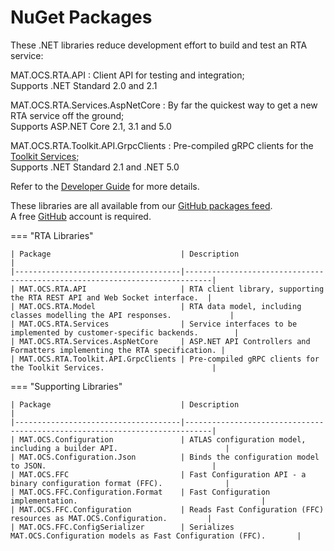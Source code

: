 # NuGet Packages

These .NET libraries reduce development effort to build and test an RTA service:

MAT.OCS.RTA.API
: Client API for testing and integration;  
  Supports .NET Standard 2.0 and 2.1

MAT.OCS.RTA.Services.AspNetCore
: By far the quickest way to get a new RTA service off the ground;  
  Supports ASP.NET Core 2.1, 3.1 and 5.0

MAT.OCS.RTA.Toolkit.API.GrpcClients
: Pre-compiled gRPC clients for the [Toolkit Services](../reference/services);  
  Supports .NET Standard 2.1 and .NET 5.0

Refer to the [Developer Guide](../devguide) for more details.

These libraries are all available from our [GitHub packages feed](https://github.com/mat-docs/packages).  
A free [GitHub](https://github.com/) account is required.

=== "RTA Libraries"

    | Package                             | Description                                                                |
    |-------------------------------------|----------------------------------------------------------------------------|
    | MAT.OCS.RTA.API                     | RTA client library, supporting the RTA REST API and Web Socket interface.  |
    | MAT.OCS.RTA.Model                   | RTA data model, including classes modelling the API responses.             |
    | MAT.OCS.RTA.Services                | Service interfaces to be implemented by customer-specific backends.        |
    | MAT.OCS.RTA.Services.AspNetCore     | ASP.NET API Controllers and Formatters implementing the RTA specification. |
    | MAT.OCS.RTA.Toolkit.API.GrpcClients | Pre-compiled gRPC clients for the Toolkit Services.                        |

=== "Supporting Libraries"

    | Package                             | Description                                                                |
    |-------------------------------------|----------------------------------------------------------------------------|
    | MAT.OCS.Configuration               | ATLAS configuration model, including a builder API.                        |
    | MAT.OCS.Configuration.Json          | Binds the configuration model to JSON.                                     |
    | MAT.OCS.FFC                         | Fast Configuration API - a binary configuration format (FFC).              |
    | MAT.OCS.FFC.Configuration.Format    | Fast Configuration implementation.                                         |
    | MAT.OCS.FFC.Configuration           | Reads Fast Configuration (FFC) resources as MAT.OCS.Configuration.         |
    | MAT.OCS.FFC.ConfigSerializer        | Serializes MAT.OCS.Configuration models as Fast Configuration (FFC).       |

